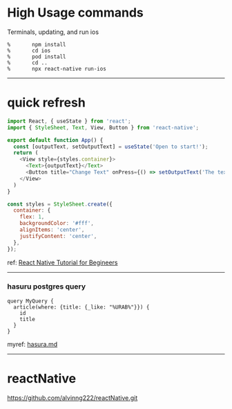 
High Usage commands
===

Terminals, updating, and run ios

    %       npm install
    %       cd ios
    %       pod install
    %       cd ..
    %       npx react-native run-ios


    
---
quick refresh
===
``` js
import React, { useState } from 'react';
import { StyleSheet, Text, View, Button } from 'react-native';

export default function App() {
  const [outputText, setOutputText] = useState('Open to start!');
  return (
    <View style={styles.container}>
      <Text>{outputText}</Text>
      <Button title="Change Text" onPress={() => setOutputText('The text changed!')} />
    </View>
  )
}

const styles = StyleSheet.create({
  container: {
    flex: 1,
    backgroundColor: '#fff',
    alignItems: 'center',
    justifyContent: 'center',
  },
});
```
ref: [React Native Tutorial for Begineers](/tutorial)

---
### hasuru postgres query

    query MyQuery {
      article(where: {title: {_like: "%URAB%"}}) {
        id
        title
      }
    }
    
myref: [hasura.md](hasura.md)    


---
# reactNative
https://github.com/alvinng222/reactNative.git

